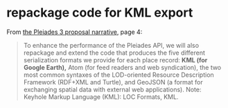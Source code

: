 # repackage code for KML export

From [the Pleiades 3 proposal narrative](http://pleiades.stoa.org/files/pleiades-3-2015/proposal.pdf), page 4:

> To enhance the performance of the Pleiades API, we will also repackage and extend the code that produces the five different serialization formats we provide for each place record: **KML (for Google Earth),** Atom (for feed readers and web syndication), the two most common syntaxes of the LOD-oriented Resource Description Framework (RDF+XML and Turtle), and GeoJSON (a format for exchanging spatial data with external web applications). Note: Keyhole Markup Language (KML): LOC Formats, KML.

